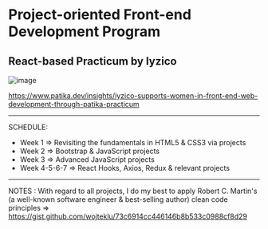 # Project-oriented Front-end Development Program
## React-based Practicum by Iyzico

![image](https://user-images.githubusercontent.com/90147636/184831442-e0e521b2-28e5-4082-8f20-bc55ec1a5cf6.png)

https://www.patika.dev/insights/iyzico-supports-women-in-front-end-web-development-through-patika-practicum

<hr>

SCHEDULE:
- Week 1 => Revisiting the fundamentals in HTML5 & CSS3 via projects
- Week 2 => Bootstrap & JavaScript projects
- Week 3 => Advanced JavaScript projects
- Week 4-5-6-7 => React Hooks, Axios, Redux & relevant projects

<hr>

NOTES : With regard to all projects, I do my best to apply Robert C. Martin's (a well-known software engineer & best-selling author) clean code principles => https://gist.github.com/wojteklu/73c6914cc446146b8b533c0988cf8d29 
